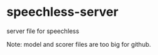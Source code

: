 # speechless-server
server file for speechless

Note: model and scorer files are too big for github.
